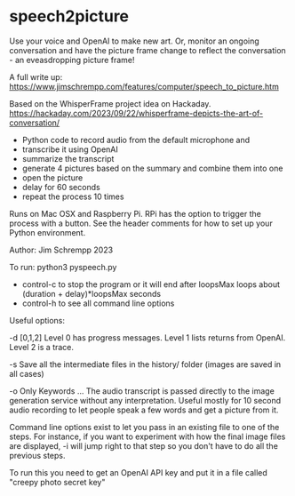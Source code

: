 # speech2picture
Use your voice and OpenAI to make new art. Or, monitor an ongoing conversation
and have the picture frame change to reflect the conversation - an
eveasdropping picture frame!

A full write up: https://www.jimschrempp.com/features/computer/speech_to_picture.htm

Based on the WhisperFrame project idea on Hackaday.  
https://hackaday.com/2023/09/22/whisperframe-depicts-the-art-of-conversation/

- Python code to record audio from the default microphone and 
- transcribe it using OpenAI
- summarize the transcript 
- generate 4 pictures based on the summary and combine them into one
- open the picture
- delay for 60 seconds
- repeat the process 10 times

Runs on Mac OSX and Raspberry Pi. RPi has the option to trigger the process with a button.
See the header comments for how to set up your Python environment.

Author: Jim Schrempp 2023 

To run:  python3 pyspeech.py

- control-c to stop the program or it will end after loopsMax loops about (duration + delay)*loopsMax seconds
- control-h to see all command line options

Useful options:

-d [0,1,2] Level 0 has progress messages. Level 1 lists returns from OpenAI. Level 2 is a trace.

-s Save all the intermediate files in the history/ folder (images are saved in all cases)

-o Only Keywords ... The audio transcript is passed directly to the image generation service
   without any interpretation. Useful mostly for 10 second audio recording to let people speak
   a few words and get a picture from it. 

Command line options exist to let you pass in an existing file to one of the steps. For instance, if you want to experiment with how the final image files are displayed, -i <filename> will jump right to that step so you don't have to do all the previous steps.

To run this you need to get an OpenAI API key and put it in a file called "creepy photo secret key"
